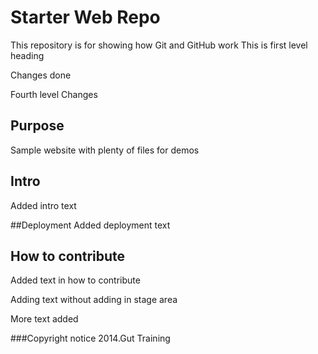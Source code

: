 # Starter Web Repo

This repository is for showing how Git and GitHub work This is first level heading

Changes
done

Fourth level Changes

## Purpose

Sample website with plenty of files for demos
## Intro

Added intro text

##Deployment
Added deployment text

## How to contribute

Added text in how to contribute

Adding text without adding in stage area

More text added

###Copyright notice
2014.Gut Training
